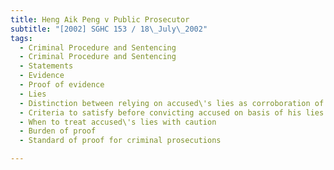 ```yaml
---
title: Heng Aik Peng v Public Prosecutor 
subtitle: "[2002] SGHC 153 / 18\_July\_2002"
tags:
  - Criminal Procedure and Sentencing
  - Criminal Procedure and Sentencing
  - Statements
  - Evidence
  - Proof of evidence
  - Lies
  - Distinction between relying on accused\'s lies as corroboration of his guilt and as basis for determining his credibility
  - Criteria to satisfy before convicting accused on basis of his lies
  - When to treat accused\'s lies with caution
  - Burden of proof
  - Standard of proof for criminal prosecutions

---
```


